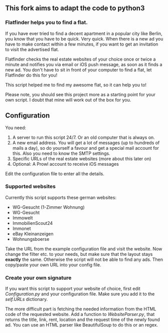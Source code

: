 ## This fork aims to adapt the code to python3

### Flatfinder helps you to find a flat.

If you have ever tried to find a decent apartment in a popular city like Berlin, you know that you have to be quick. Very quick. When there is a new ad you have to make contact within a few minutes, if you want to get an invitation to visit the advertised flat.

Flatfinder checks the real estate websites of your choice once or twice a minute and notifies you via email or iOS push message, as soon as it finds a new ad. You don't have to sit in front of your computer to find a flat, let Flatfinder do this for you! 

This script helped me to find my awesome flat, so it can help you to! 

Please note, you should see this project more as a starting point for your own script. I doubt that mine will work out of the box for you.

## Configuration
You need:

1. A server to run this script 24/7. Or an old computer that is always on.
2. A new email address. You will get a lot of messages (up to hundreds of mails a day), so do yourself a favour and get a special mail account for this. Also you need to know the SMTP settings.
3. Specific URLs of the real estate websites (more about this later on)
4. Optional: A Prowl account to receive iOS messages

Edit the configuration file to enter all the details.

### Supported websites
Currently this script supports these german websites:

* WG-Gesucht (1-Zimmer Wohnung)
* WG-Gesucht
* Immowelt
* ImmobilienScout24
* Immonet
* eBay Kleinanzeigen
* Wohnungsboerse

Take the URL from the example configuration file and visit the website. Now change the filter etc. to your needs, but make sure that the layout stays **exactly** the same. Otherwise the script will not be able to find any ads. Then copy/paste your own URL into your config file.

### Create your own signature
If you want this script to support your website of choice, first edit *Configuration.py* and your configuration file. Make sure you add it to the *self.URLs* dictionary.

The more difficult part is fetching the needed information from the HTML code of the requested website. Add a function to *WebsiteParser.py*, that returns the title, link, rent, location and the request time of the newly found ad. You can use an HTML parser like BeautifulSoup to do this or an regex.
